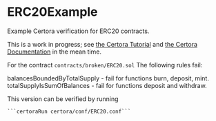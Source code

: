 # ERC20Example

Example Certora verification for ERC20 contracts.

This is a work in progress; see [the Certora Tutorial][tutorial] and
[the Certora Documentation][docs] in the mean time.

[tutorial]: https://github.com/Certora/Tutorials
[docs]: https://docs.certora.com/

For the contract `contracts/broken/ERC20.sol` 
The following rules fail:

balancesBoundedByTotalSupply - fail for functions burn, deposit, mint.
totalSupplyIsSumOfBalances - fail for functions deposit and withdraw.

This version can be verified by running

    ```certoraRun certora/conf/ERC20.conf```



